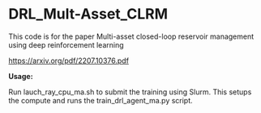 # DRL_Mult-Asset_CLRM
This code is for the paper Multi-asset closed-loop reservoir management using deep reinforcement learning

https://arxiv.org/pdf/2207.10376.pdf

**Usage:**

Run lauch_ray_cpu_ma.sh to submit the training using Slurm. This setups the compute and runs the train_drl_agent_ma.py script.
